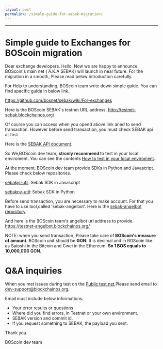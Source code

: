 ```yaml
---
layout: post
permalink: /simple-guide-for-sebak-migration/
---
```

---
# Simple guide to Exchanges for BOScoin migration

Dear exchange developers.
Hello.
Now we are happy to announce BOScoin's main net ( A.K.A SEBAK) will launch in near future. 
For the migration in a smooth, Please read below introduction carefully.

For Help to understanding, BOScoin team write down simple guide. You can find specific guide in below link. 

https://github.com/bosnet/sebak/wiki/For-exchanges

Here is the BOScoin SEBAK's testnet URL address.
http://testnet-sebak.blockchainos.org/

Of course you can access when you opend above link aned to send transaction. However before send transaction, you must check SEBAK api at first. 

Here is the [SEBAK API document](https://bosnet.github.io/docs/api/).

So We,BOScoin dev team, **stronly recommend** to test in your local enviroment. You can see the contents [How to test in your local enviroment](http://devteam.blockchainos.org/docs/SEBAK-deployment-standalone/).

At the moment, BOScoin dev team provide SDKs in Python and Javascript. Please check below repositories. 

[sebakjs-util](https://github.com/bosnet/sebakjs-util): Sebak SDK in Javascript

[sebakpy-util](https://github.com/spikeekips/sebakpy-util): Sebak SDK in Python

Before send transaction, you are necessary to make account. For that you have to use tool,called 'sebak-angelbot'. 
Here is the [sebak-angelbot repository](https://github.com/spikeekips/sebak-angelbot)

And here is the BOScoin team's angelbot url address to provide.
https://testnet-angelbot.blockchainos.org/

NOTE: when you send transaction, Please take care of **BOScoin's measure of amount**. 
 BOScoin unit should be **GON**. It is decimal unit in BOScoin like as Satoshi in the Bitcoin and Gwei in the Ethereum. 
**So 1 BOS equals to 10,000,000 GON.**

# Q&A inquiries

When you met issues during test on the [Public test net](http://testnet-sebak.blockchainos.org/),Please send email to dev-support@blockchainos.org.

Email must include below informations.
- Your error results or questions
- Where did you find errors, in Testnet or your own environment.
- SEBAK version and commit id.
- If you request something to SEBAK, the payload you sent.

Thank you.

BOScoin dev team





